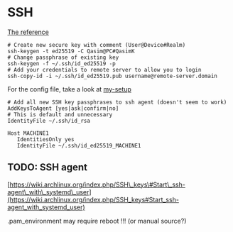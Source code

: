 # SSH

[The reference](https://wiki.archlinux.org/index.php/SSH_keys "Arch Linux Wiki")

```
# Create new secure key with comment (User@Device#Realm)
ssh-keygen -t ed25519 -C Qasim@PC#QasimK
# Change passphrase of existing key
ssh-keygen -f ~/.ssh/id_ed25519 -p
# Add your credentials to remote server to allow you to login
ssh-copy-id -i ~/.ssh/id_ed25519.pub username@remote-server.domain
```

For the config file, take a look at [my-setup](https://github.com/QasimK/my-setup/)

```
# Add all new SSH key passphrases to ssh agent (doesn't seem to work)
AddKeysToAgent [yes|ask|confirm|no]
# This is default and unnecessary
IdentityFile ~/.ssh/id_rsa

Host MACHINE1
   IdentitiesOnly yes
   IdentityFile ~/.ssh/id_ed25519_MACHINE1
```

## TODO: SSH agent

[https://wiki.archlinux.org/index.php/SSH\_keys\#Start\_ssh-agent\_with\_systemd\_user](https://wiki.archlinux.org/index.php/SSH_keys#Start_ssh-agent_with_systemd_user)

.pam\_environment may require reboot !!! \(or manual source?\)

